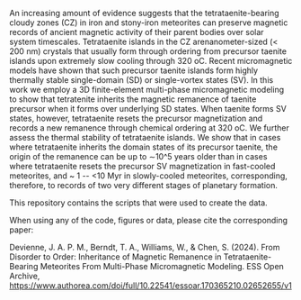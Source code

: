 An increasing amount of evidence suggests that the tetrataenite-bearing cloudy zones (CZ) in iron and stony-iron meteorites can preserve magnetic records of ancient magnetic activity  of their parent bodies over solar system timescales. Tetrataenite islands in the CZ arenanometer-sized (< 200 nm) crystals that usually form through ordering from precursor taenite  islands upon extremely slow cooling through 320 oC. Recent micromagnetic models have shown that such precursor taenite islands form highly thermally stable single-domain (SD) or  single-vortex states (SV). In this work we employ a 3D finite-element multi-phase micromagnetic modeling to show that tetratenite inherits the magnetic remanence of taenite precursor  when it forms over underlying SD states. When taenite forms SV states, however, tetrataenite resets the precursor magnetization and records a new remanence through chemical ordering  at 320 oC. We further assess the thermal stability of tetrataenite islands. We show that in cases where tetrataenite inherits the domain states of its precursor taenite, the origin  of the remanence can be up to ∼10^5 years older than in cases where tetrataenite resets the precursor SV magnetization in fast-cooled meteorites, and ~ 1 -- <10 Myr in slowly-cooled meteorites, corresponding, therefore, to records of two very different stages of planetary formation. 

This repository contains the scripts that were used to create the data.

When using any of the code, figures or data, please cite the corresponding paper:

Devienne, J. A. P. M., Berndt, T. A., Williams, W., & Chen, S. (2024). From Disorder to Order: Inheritance of Magnetic Remanence in Tetrataenite-Bearing Meteorites From Multi-Phase Micromagnetic Modeling. ESS Open Archive, https://www.authorea.com/doi/full/10.22541/essoar.170365210.02652655/v1
